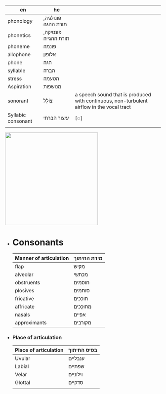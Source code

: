 | en                 | he                   |                                                                                           |
| ------------------ | -------------------- | ----------------------------------------------------------------------------------------- |
| phonology          | פונולגיה, תורת ההגה  |                                                                                           |
| phonetics          | פונטיקה, תורת ההגייה |                                                                                           |
| phoneme            | פונמה                |                                                                                           |
| allophone          | אלופון               |                                                                                           |
| phone              | הגה                  |                                                                                           |
| syllable           | הברה                 |                                                                                           |
| stress             | הטעמה                |                                                                                           |
| Aspiration         | מנושפות              |                                                                                           |
| sonorant           | צוֹלֵל               | a speech sound that is produced with continuous, non-turbulent airflow in the vocal tract |
| Syllabic consonant | עיצור הברתי          | `[◌̩]`                                                                                    |
|                    |                      |                                                                                           |


<img width="300" src="https://upload.wikimedia.org/wikipedia/commons/e/e6/IPA-euler-manners-features.svg" />

- # Consonants
  | Manner of articulation | מידת החיתוך |
  | ---------------------- | ----------- |
  | flap                   | מקיש        |
  | alveolar               | מכתשי       |
  | obstruents             | חוסמים      |
  | plosives               | סותמים      |
  | fricative              | חוככים      |
  | affricate              | מחוּכָּכים  |
  | nasals                 | אפיים       |
  | approximants           | מקורבים     |
- ### Place of articulation
  
  | Place of articulation | בסיס החיתוך |
  | --------------------- | ----------- |
  | Uvular                | ענבליים     |
  | Labial                | שפתיים      |
  | Velar                 | וילוניים    |
  | Glottal               | סדקיים      |
  |                       |             |